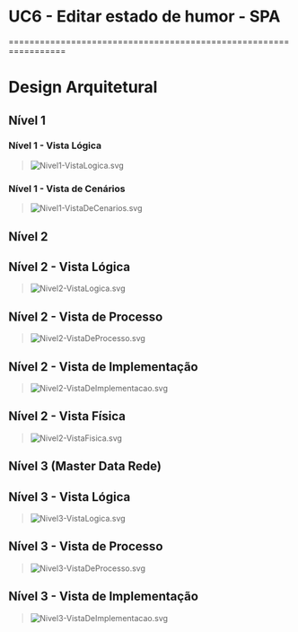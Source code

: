 # UC6 - Editar estado de humor - SPA
=================================================================

# Design Arquitetural

## Nível 1

### Nível 1 - Vista Lógica

> ![Nivel1-VistaLogica.svg](Nivel1-VistaLogica.svg)

### Nível 1 - Vista de Cenários

> ![Nivel1-VistaDeCenarios.svg](Nivel1-VistaDeCenarios.svg)

## Nível 2

## Nível 2 - Vista Lógica

> ![Nivel2-VistaLogica.svg](Nivel2-VistaLogica.svg)

## Nível 2 - Vista de Processo

> ![Nivel2-VistaDeProcesso.svg](Nivel2-VistaDeProcesso.svg)

## Nível 2 - Vista de Implementação

> ![Nivel2-VistaDeImplementacao.svg](Nivel2-VistaDeImplementacao.svg)

## Nível 2 - Vista Física

> ![Nivel2-VistaFisica.svg](Nivel2-VistaFisica.svg)

## Nível 3 (Master Data Rede)

## Nível 3 - Vista Lógica

> ![Nivel3-VistaLogica.svg](Nivel3-VistaLogica.svg)

## Nível 3 - Vista de Processo

> ![Nivel3-VistaDeProcesso.svg](Nivel3-VistaDeProcesso.svg)

## Nível 3 - Vista de Implementação

> ![Nivel3-VistaDeImplementacao.svg](Nivel3-VistaDeImplementacao.svg)
